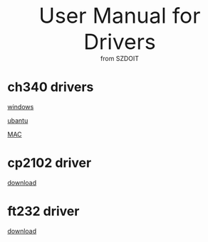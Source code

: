 <center> <font size=10> User Manual for Drivers </font></center>

<center> from SZDOIT </center>

# ch340 drivers

[windows](http://bbs.smartarduino.com/showthread.php?tid=2038)

[ubantu]()

[MAC](http://bbs.smartarduino.com/showthread.php?tid=2038)

# cp2102 driver

[download](https://cn.silabs.com/products/development-tools/software/usb-to-uart-bridge-vcp-drivers)

# ft232 driver

[download](https://github.com/SmartArduino/DOITWiKi/blob/master/ft232Driver.zip)